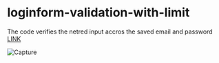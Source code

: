 # loginform-validation-with-limit
The code verifies the netred input accros the saved email and password
 [LINK](https://loginform-validation-with-limit.netlify.app/)

 ![Capture](https://github.com/ericomondi/loginform-validation-with-limit/assets/139236060/df9dbb48-2099-4adf-a0be-5c0bfa72b186)
